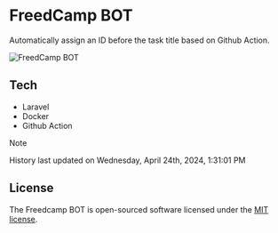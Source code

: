 # FreedCamp BOT

Automatically assign an ID before the task title based on Github Action.

![FreedCamp BOT](https://repository-images.githubusercontent.com/737932867/7d34798b-2680-471c-b089-a78a718d3d6a)

## Tech

- Laravel
- Docker
- Github Action

> [!NOTE]  
> History last updated on Wednesday, April 24th, 2024, 1:31:01 PM

## License

The Freedcamp BOT is open-sourced software licensed under the [MIT license](https://opensource.org/licenses/MIT).
